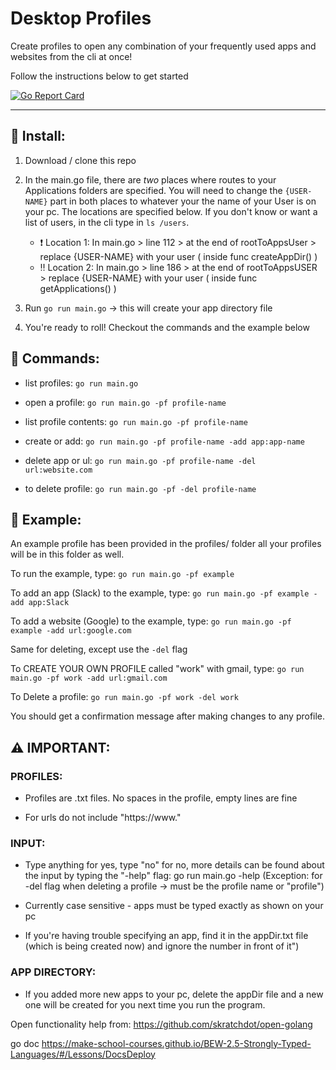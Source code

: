 # Desktop Profiles

Create profiles to open any combination of your frequently used apps and websites from the cli at once! 

Follow the instructions below to get started

[![Go Report Card](https://goreportcard.com/badge/github.com/SamirIngley/Desktop-Profiles)](https://goreportcard.com/report/github.com/SamirIngley/Desktop-Profiles)

************************************************************************************************

## :floppy_disk: Install:

1. Download / clone this repo

2. In the main.go file, there are *two* places where routes to your Applications folders are specified. You will need to change the `{USER-NAME}` part in both places to whatever your the name of your User is on your pc. The locations are specified below. If you don't know or want a list of users, in the cli type in `ls /users`. 

    * :exclamation: Location 1: In main.go > line 112 > at the end of rootToAppsUser > replace {USER-NAME} with your user    ( inside func createAppDir() )
    * :bangbang: Location 2: In main.go > line 186 > at the end of rootToAppsUSER > replace {USER-NAME} with your user    ( inside func getApplications() )


3. Run `go run main.go` -> this will create your app directory file

4. You're ready to roll! Checkout the commands and the example below


## :mega: Commands:

* list profiles: `go run main.go` 

* open a profile:  `go run main.go -pf profile-name` 
* list profile contents: `go run main.go -pf profile-name`

* create or add:  `go run main.go -pf profile-name -add app:app-name`
* delete app or ul:  `go run main.go -pf profile-name -del url:website.com`

* to delete profile:  `go run main.go -pf -del profile-name`


## :goal_net: Example:

An example profile has been provided in the profiles/ folder
all your profiles will be in this folder as well. 

To run the example, type:
`go run main.go -pf example`

To add an app (Slack) to the example, type:
`go run main.go -pf example -add app:Slack`

To add a website (Google) to the example, type:
`go run main.go -pf example -add url:google.com`

Same for deleting, except use the `-del` flag

To CREATE YOUR OWN PROFILE called "work" with gmail, type:
`go run main.go -pf work -add url:gmail.com`

To Delete a profile:
`go run main.go -pf work -del work`

You should get a confirmation message after making changes to any profile. 


## :warning: IMPORTANT:

### PROFILES: 
* Profiles are .txt files. No spaces in the profile, empty lines are fine

* For urls do not include "https://www."

### INPUT:
* Type anything for yes, type "no" for no, more details can be found about the input by typing the "-help" flag: go run main.go -help (Exception: for -del flag when deleting a profile -> must be the profile name or "profile")

* Currently case sensitive - apps must be typed exactly as shown on your pc

* If you're having trouble specifying an app, find it in the appDir.txt file (which is being created now) and ignore the number in front of it")

### APP DIRECTORY:
* If you added more new apps to your pc, delete the appDir file and a new one will be created for you next time you run the program.



Open functionality help from:
https://github.com/skratchdot/open-golang

go doc
https://make-school-courses.github.io/BEW-2.5-Strongly-Typed-Languages/#/Lessons/DocsDeploy